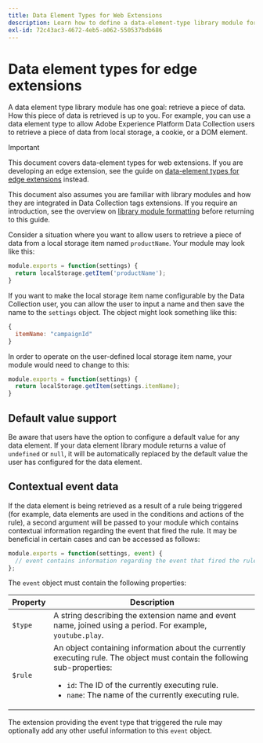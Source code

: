 ```yaml
---
title: Data Element Types for Web Extensions
description: Learn how to define a data-element-type library module for a web extension in Adobe Experience Platform Data Collection tags.
exl-id: 72c43ac3-4672-4eb5-a062-550537bdb686
---
```

# Data element types for edge extensions

A data element type library module has one goal: retrieve a piece of data. How this piece of data is retrieved is up to you. For example, you can use a data element type to allow Adobe Experience Platform Data Collection users to retrieve a piece of data from local storage, a cookie, or a DOM element.

>[!IMPORTANT]
>
>This document covers data-element types for web extensions. If you are developing an edge extension, see the guide on [data-element types for edge extensions](../edge/data-element-types.md) instead.
>
>This document also assumes you are familiar with library modules and how they are integrated in Data Collection tags extensions. If you require an introduction, see the overview on [library module formatting](./format.md) before returning to this guide.

Consider a situation where you want to allow users to retrieve a piece of data from a local storage item named `productName`. Your module may look like this:

```js
module.exports = function(settings) {
  return localStorage.getItem('productName');
}
```

If you want to make the local storage item name configurable by the Data Collection user, you can allow the user to input a name and then save the name to the `settings` object. The object might look something like this:

```js
{
  itemName: "campaignId"
}
```

In order to operate on the user-defined local storage item name, your module would need to change to this:

```js
module.exports = function(settings) {
  return localStorage.getItem(settings.itemName);
}
```

## Default value support

Be aware that users have the option to configure a default value for any data element. If your data element library module returns a value of `undefined` or `null`, it will be automatically replaced by the default value the user has configured for the data element.

## Contextual event data

If the data element is being retrieved as a result of a rule being triggered (for example, data elements are used in the conditions and actions of the rule), a second argument will be passed to your module which contains contextual information regarding the event that fired the rule. It may be beneficial in certain cases and can be accessed as follows:

```js
module.exports = function(settings, event) {
  // event contains information regarding the event that fired the rule
};
```

The `event` object must contain the following properties:

| Property | Description |
| --- | --- |
| `$type` | A string describing the extension name and event name, joined using a period. For example, `youtube.play`. |
| `$rule` | An object containing information about the currently executing rule. The object must contain the following sub-properties:<ul><li>`id`: The ID of the currently executing rule.</li><li>`name`: The name of the currently executing rule.</li></ul> |

The extension providing the event type that triggered the rule may optionally add any other useful information to this `event` object.
